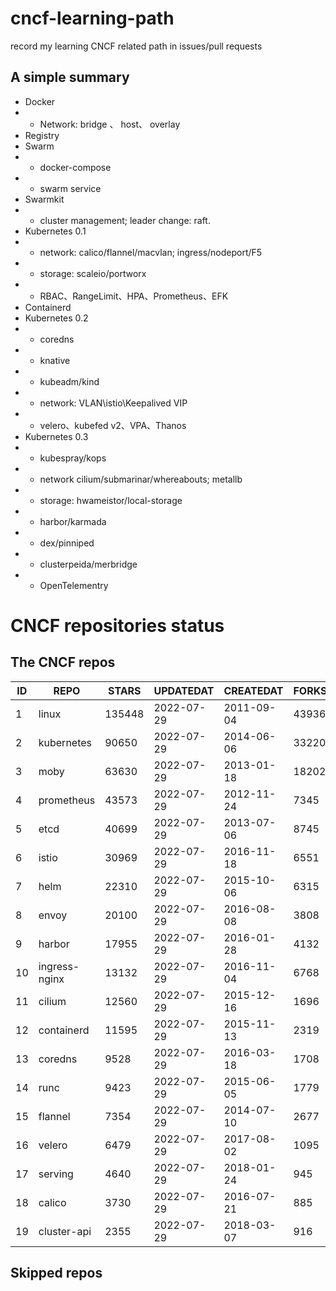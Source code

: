 # cncf-learning-path
record my learning CNCF related path in issues/pull requests

## A simple summary
- Docker
- - Network: bridge 、 host、 overlay
- Registry
- Swarm
- - docker-compose
- - swarm service
- Swarmkit
- - cluster management; leader change: raft.
- Kubernetes 0.1
- - network: calico/flannel/macvlan; ingress/nodeport/F5
- - storage: scaleio/portworx
- - RBAC、RangeLimit、HPA、Prometheus、EFK
- Containerd
- Kubernetes 0.2
- - coredns
- - knative
- - kubeadm/kind
- - network: VLAN\istio\Keepalived VIP
- - velero、kubefed v2、VPA、Thanos
- Kubernetes 0.3
- - kubespray/kops
- - network cilium/submarinar/whereabouts; metallb
- - storage: hwameistor/local-storage
- - harbor/karmada
- - dex/pinniped
- - clusterpeida/merbridge
- - OpenTelementry

# CNCF repositories status
<!--START_SECTION:github_repos-->
## The CNCF repos
| ID |     REPO      | STARS  | UPDATEDAT  | CREATEDAT  | FORKSCOUNT |
|----|---------------|--------|------------|------------|------------|
|  1 | linux         | 135448 | 2022-07-29 | 2011-09-04 |      43936 |
|  2 | kubernetes    |  90650 | 2022-07-29 | 2014-06-06 |      33220 |
|  3 | moby          |  63630 | 2022-07-29 | 2013-01-18 |      18202 |
|  4 | prometheus    |  43573 | 2022-07-29 | 2012-11-24 |       7345 |
|  5 | etcd          |  40699 | 2022-07-29 | 2013-07-06 |       8745 |
|  6 | istio         |  30969 | 2022-07-29 | 2016-11-18 |       6551 |
|  7 | helm          |  22310 | 2022-07-29 | 2015-10-06 |       6315 |
|  8 | envoy         |  20100 | 2022-07-29 | 2016-08-08 |       3808 |
|  9 | harbor        |  17955 | 2022-07-29 | 2016-01-28 |       4132 |
| 10 | ingress-nginx |  13132 | 2022-07-29 | 2016-11-04 |       6768 |
| 11 | cilium        |  12560 | 2022-07-29 | 2015-12-16 |       1696 |
| 12 | containerd    |  11595 | 2022-07-29 | 2015-11-13 |       2319 |
| 13 | coredns       |   9528 | 2022-07-29 | 2016-03-18 |       1708 |
| 14 | runc          |   9423 | 2022-07-29 | 2015-06-05 |       1779 |
| 15 | flannel       |   7354 | 2022-07-29 | 2014-07-10 |       2677 |
| 16 | velero        |   6479 | 2022-07-29 | 2017-08-02 |       1095 |
| 17 | serving       |   4640 | 2022-07-29 | 2018-01-24 |        945 |
| 18 | calico        |   3730 | 2022-07-29 | 2016-07-21 |        885 |
| 19 | cluster-api   |   2355 | 2022-07-29 | 2018-03-07 |        916 |



## Skipped repos
<!--END_SECTION:github_repos-->
